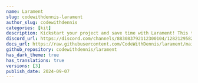 ```yaml
---
name: Larament
slug: codewithdennis-larament
author_slug: codewithdennis
categories: [kit]
description: Kickstart your project and save time with Larament! This time-saving starter kit includes a Laravel project with FilamentPHP already installed and set up, along with extra features.
discord_url: https://discord.com/channels/883083792112300104/1282129582614380564
docs_url: https://raw.githubusercontent.com/CodeWithDennis/larament/main/README.md
github_repository: codewithdennis/larament
has_dark_theme: true
has_translations: true
versions: [3]
publish_date: 2024-09-07
---
```

